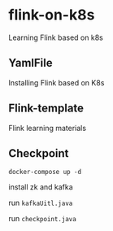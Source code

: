 # flink-on-k8s
Learning Flink based on k8s

## YamlFile

Installing Flink based on K8s

## Flink-template

Flink learning materials

## Checkpoint

`docker-compose up -d`

install zk and kafka

run `kafkaUitl.java`

run `checkpoint.java`

